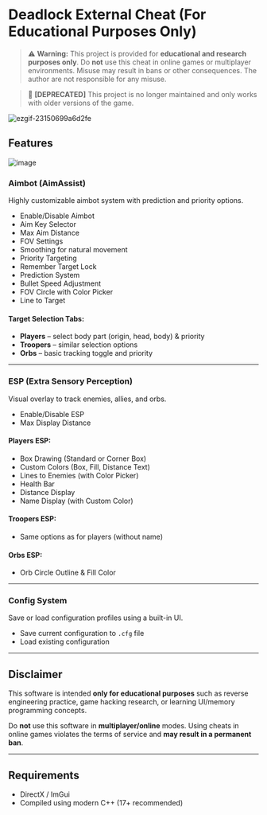 # Deadlock External Cheat (For Educational Purposes Only)
> ⚠️ **Warning:** This project is provided for **educational and research purposes only**. Do **not** use this cheat in online games or multiplayer environments. Misuse may result in bans or other consequences. The author are not responsible for any misuse.

> 🛑 **[DEPRECATED]** This project is no longer maintained and only works with older versions of the game.

![ezgif-23150699a6d2fe](https://github.com/user-attachments/assets/d36c5b5b-a507-46fe-b51a-842783564a1d)

## Features

![image](https://github.com/user-attachments/assets/f850025a-1a7f-4917-9991-3299b10e08e1)


### Aimbot (AimAssist)
Highly customizable aimbot system with prediction and priority options.

 - Enable/Disable Aimbot
 - Aim Key Selector
 - Max Aim Distance 
 - FOV Settings 
 - Smoothing for natural movement 
 - Priority Targeting
 - Remember Target Lock
 - Prediction System
 - Bullet Speed Adjustment 
 - FOV Circle with Color Picker
 - Line to Target

#### Target Selection Tabs:
- **Players** – select body part (origin, head, body) & priority
- **Troopers** – similar selection options
- **Orbs** – basic tracking toggle and priority

---

### ️ESP (Extra Sensory Perception)
Visual overlay to track enemies, allies, and orbs.
 - Enable/Disable ESP
 - Max Display Distance 

#### Players ESP:
- Box Drawing (Standard or Corner Box)
- Custom Colors (Box, Fill, Distance Text)
- Lines to Enemies (with Color Picker)
- Health Bar
- Distance Display
- Name Display (with Custom Color)

#### Troopers ESP:
- Same options as for players (without name)

#### Orbs ESP:
- Orb Circle Outline & Fill Color

---

### Config System
Save or load configuration profiles using a built-in UI.

 - Save current configuration to `.cfg` file
 - Load existing configuration

---

## Disclaimer

This software is intended **only for educational purposes** such as reverse engineering practice, game hacking research, or learning UI/memory programming concepts.

Do **not** use this software in **multiplayer/online** modes. Using cheats in online games violates the terms of service and **may result in a permanent ban**.

---

## Requirements
- DirectX / ImGui
- Compiled using modern C++ (17+ recommended)
